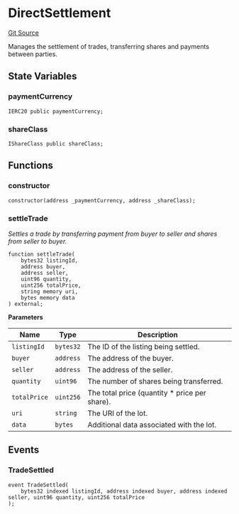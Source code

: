 # DirectSettlement
[Git Source](https://github.com/capsign/protocol/blob/dfa6820124c5610a6bfa06329447dbae7c24bc0a/src/Trading/Settlement/DirectSettlement.sol)

Manages the settlement of trades, transferring shares and payments between parties.


## State Variables
### paymentCurrency

```solidity
IERC20 public paymentCurrency;
```


### shareClass

```solidity
IShareClass public shareClass;
```


## Functions
### constructor


```solidity
constructor(address _paymentCurrency, address _shareClass);
```

### settleTrade

*Settles a trade by transferring payment from buyer to seller and shares from seller to buyer.*


```solidity
function settleTrade(
    bytes32 listingId,
    address buyer,
    address seller,
    uint96 quantity,
    uint256 totalPrice,
    string memory uri,
    bytes memory data
) external;
```
**Parameters**

|Name|Type|Description|
|----|----|-----------|
|`listingId`|`bytes32`|The ID of the listing being settled.|
|`buyer`|`address`|The address of the buyer.|
|`seller`|`address`|The address of the seller.|
|`quantity`|`uint96`|The number of shares being transferred.|
|`totalPrice`|`uint256`|The total price (quantity * price per share).|
|`uri`|`string`|The URI of the lot.|
|`data`|`bytes`|Additional data associated with the lot.|


## Events
### TradeSettled

```solidity
event TradeSettled(
    bytes32 indexed listingId, address indexed buyer, address indexed seller, uint96 quantity, uint256 totalPrice
);
```

